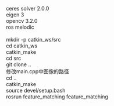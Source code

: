 ceres solver 2.0.0 \
eigen 3 \
opencv 3.2.0 \
ros melodic \
 \
mkdir -p catkin_ws/src \
cd catkin_ws \
catkin_make \
cd src \
git clone  .. \
修改main.cpp中图像的路径 \
cd .. \
catkin_make \
source devel/setup.bash \
rosrun feature_matching feature_matching
